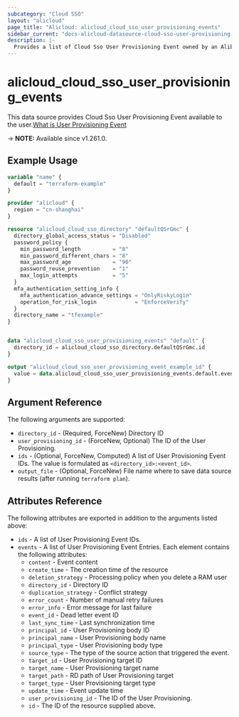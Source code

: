 ```yaml
---
subcategory: "Cloud SSO"
layout: "alicloud"
page_title: "Alicloud: alicloud_cloud_sso_user_provisioning_events"
sidebar_current: "docs-alicloud-datasource-cloud-sso-user-provisioning-events"
description: |-
  Provides a list of Cloud Sso User Provisioning Event owned by an Alibaba Cloud account.
---
```


# alicloud_cloud_sso_user_provisioning_events

This data source provides Cloud Sso User Provisioning Event available to the user.[What is User Provisioning Event](https://next.api.alibabacloud.com/document/cloudsso/2021-05-15/GetUserProvisioningEvent)

-> **NOTE:** Available since v1.261.0.

## Example Usage

```terraform
variable "name" {
  default = "terraform-example"
}

provider "alicloud" {
  region = "cn-shanghai"
}

resource "alicloud_cloud_sso_directory" "defaultQSrGmc" {
  directory_global_access_status = "Disabled"
  password_policy {
    min_password_length          = "8"
    min_password_different_chars = "8"
    max_password_age             = "90"
    password_reuse_prevention    = "1"
    max_login_attempts           = "5"
  }
  mfa_authentication_setting_info {
    mfa_authentication_advance_settings = "OnlyRiskyLogin"
    operation_for_risk_login            = "EnforceVerify"
  }
  directory_name = "tfexample"
}


data "alicloud_cloud_sso_user_provisioning_events" "default" {
  directory_id = alicloud_cloud_sso_directory.defaultQSrGmc.id
}

output "alicloud_cloud_sso_user_provisioning_event_example_id" {
  value = data.alicloud_cloud_sso_user_provisioning_events.default.events.0.id
}
```

## Argument Reference

The following arguments are supported:
* `directory_id` - (Required, ForceNew) Directory ID
* `user_provisioning_id` - (ForceNew, Optional) The ID of the User Provisioning.
* `ids` - (Optional, ForceNew, Computed) A list of User Provisioning Event IDs. The value is formulated as `<directory_id>:<event_id>`.
* `output_file` - (Optional, ForceNew) File name where to save data source results (after running `terraform plan`).


## Attributes Reference

The following attributes are exported in addition to the arguments listed above:
* `ids` - A list of User Provisioning Event IDs.
* `events` - A list of User Provisioning Event Entries. Each element contains the following attributes:
  * `content` - Event content
  * `create_time` - The creation time of the resource
  * `deletion_strategy` - Processing policy when you delete a RAM user
  * `directory_id` - Directory ID
  * `duplication_strategy` - Conflict strategy
  * `error_count` - Number of manual retry failures
  * `error_info` - Error message for last failure
  * `event_id` - Dead letter event ID
  * `last_sync_time` - Last synchronization time
  * `principal_id` - User Provisioning body ID
  * `principal_name` - User Provisioning body name
  * `principal_type` - User Provisioning body type
  * `source_type` - The type of the source action that triggered the event.
  * `target_id` - User Provisioning target ID
  * `target_name` - User Provisioning target name
  * `target_path` - RD path of User Provisioning target
  * `target_type` - User Provisioning target type
  * `update_time` - Event update time
  * `user_provisioning_id` - The ID of the User Provisioning.
  * `id` - The ID of the resource supplied above.
